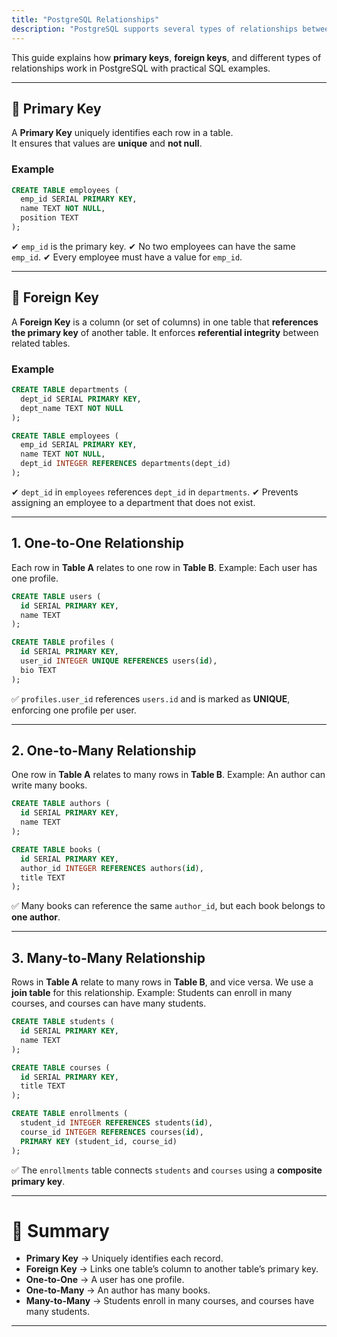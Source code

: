 ```yaml
---
title: "PostgreSQL Relationships"
description: "PostgreSQL supports several types of relationships between tables. Here’s how to add each type"
---
```



This guide explains how **primary keys**, **foreign keys**, and different types of relationships work in PostgreSQL with practical SQL examples.

---

## 🔑 Primary Key

A **Primary Key** uniquely identifies each row in a table.  
It ensures that values are **unique** and **not null**.

### Example

```sql
CREATE TABLE employees (
  emp_id SERIAL PRIMARY KEY,
  name TEXT NOT NULL,
  position TEXT
);
````

✔ `emp_id` is the primary key.
✔ No two employees can have the same `emp_id`.
✔ Every employee must have a value for `emp_id`.

---

## 🔗 Foreign Key

A **Foreign Key** is a column (or set of columns) in one table that **references the primary key** of another table.
It enforces **referential integrity** between related tables.

### Example

```sql
CREATE TABLE departments (
  dept_id SERIAL PRIMARY KEY,
  dept_name TEXT NOT NULL
);

CREATE TABLE employees (
  emp_id SERIAL PRIMARY KEY,
  name TEXT NOT NULL,
  dept_id INTEGER REFERENCES departments(dept_id)
);
```

✔ `dept_id` in `employees` references `dept_id` in `departments`.
✔ Prevents assigning an employee to a department that does not exist.

---

## 1. One-to-One Relationship

Each row in **Table A** relates to one row in **Table B**.
Example: Each user has one profile.

```sql
CREATE TABLE users (
  id SERIAL PRIMARY KEY,
  name TEXT
);

CREATE TABLE profiles (
  id SERIAL PRIMARY KEY,
  user_id INTEGER UNIQUE REFERENCES users(id),
  bio TEXT
);
```

✅ `profiles.user_id` references `users.id` and is marked as **UNIQUE**, enforcing one profile per user.

---

## 2. One-to-Many Relationship

One row in **Table A** relates to many rows in **Table B**.
Example: An author can write many books.

```sql
CREATE TABLE authors (
  id SERIAL PRIMARY KEY,
  name TEXT
);

CREATE TABLE books (
  id SERIAL PRIMARY KEY,
  author_id INTEGER REFERENCES authors(id),
  title TEXT
);
```

✅ Many books can reference the same `author_id`, but each book belongs to **one author**.

---

## 3. Many-to-Many Relationship

Rows in **Table A** relate to many rows in **Table B**, and vice versa.
We use a **join table** for this relationship.
Example: Students can enroll in many courses, and courses can have many students.

```sql
CREATE TABLE students (
  id SERIAL PRIMARY KEY,
  name TEXT
);

CREATE TABLE courses (
  id SERIAL PRIMARY KEY,
  title TEXT
);

CREATE TABLE enrollments (
  student_id INTEGER REFERENCES students(id),
  course_id INTEGER REFERENCES courses(id),
  PRIMARY KEY (student_id, course_id)
);
```

✅ The `enrollments` table connects `students` and `courses` using a **composite primary key**.

---

# 📌 Summary

* **Primary Key** → Uniquely identifies each record.
* **Foreign Key** → Links one table’s column to another table’s primary key.
* **One-to-One** → A user has one profile.
* **One-to-Many** → An author has many books.
* **Many-to-Many** → Students enroll in many courses, and courses have many students.

---
